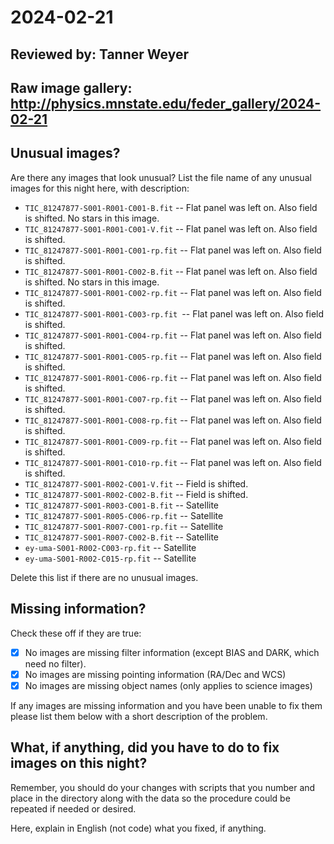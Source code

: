 # 2024-02-21

## Reviewed by:   Tanner Weyer

## Raw image gallery: http://physics.mnstate.edu/feder_gallery/2024-02-21

## Unusual images?

Are there any images that look unusual? List the file name of any unusual images for this night here, with description:

+ `TIC_81247877-S001-R001-C001-B.fit` -- Flat panel was left on. Also field is shifted. No stars in this image.
+ `TIC_81247877-S001-R001-C001-V.fit` -- Flat panel was left on. Also field is shifted.
+ `TIC_81247877-S001-R001-C001-rp.fit` -- Flat panel was left on. Also field is shifted.
+ `TIC_81247877-S001-R001-C002-B.fit` -- Flat panel was left on. Also field is shifted. No stars in this image.
+ `TIC_81247877-S001-R001-C002-rp.fit` -- Flat panel was left on. Also field is shifted.
+ `TIC_81247877-S001-R001-C003-rp.fit `-- Flat panel was left on. Also field is shifted.
+ `TIC_81247877-S001-R001-C004-rp.fit` -- Flat panel was left on. Also field is shifted.
+ `TIC_81247877-S001-R001-C005-rp.fit` -- Flat panel was left on. Also field is shifted.
+ `TIC_81247877-S001-R001-C006-rp.fit` -- Flat panel was left on. Also field is shifted.
+ `TIC_81247877-S001-R001-C007-rp.fit` -- Flat panel was left on. Also field is shifted.
+ `TIC_81247877-S001-R001-C008-rp.fit` -- Flat panel was left on. Also field is shifted.
+ `TIC_81247877-S001-R001-C009-rp.fit` -- Flat panel was left on. Also field is shifted.
+ `TIC_81247877-S001-R001-C010-rp.fit` -- Flat panel was left on. Also field is shifted.
+ `TIC_81247877-S001-R002-C001-V.fit` -- Field is shifted.
+ `TIC_81247877-S001-R002-C002-B.fit` -- Field is shifted.
+ `TIC_81247877-S001-R003-C001-B.fit` -- Satellite
+ `TIC_81247877-S001-R005-C006-rp.fit` -- Satellite
+ `TIC_81247877-S001-R007-C001-rp.fit` -- Satellite
+ `TIC_81247877-S001-R007-C002-B.fit` -- Satellite
+ `ey-uma-S001-R002-C003-rp.fit` -- Satellite
+ `ey-uma-S001-R002-C015-rp.fit` -- Satellite

Delete this list if there are no unusual images.

## Missing information?

Check these off if they are true:

- [x] No images are missing filter information (except BIAS and DARK, which need no filter).
- [x] No images are missing pointing information (RA/Dec and WCS)
- [x] No images are missing object names (only applies to science images)

If any images are missing information and you have been unable to fix them please list
them below with a short description of the problem.

## What, if anything, did you have to do to fix images on this night?

Remember, you should do your changes with scripts that you number and place in the
directory along with the data so the procedure could be repeated if needed or
desired.

Here, explain in English (not code) what you fixed, if anything.
